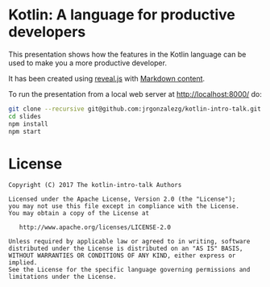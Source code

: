 # Kotlin: A language for productive developers

This presentation shows how the features in the Kotlin language can be used to make you a more productive developer.

It has been created using [reveal.js](https://github.com/hakimel/reveal.js) with [Markdown content](slides/README.md).

To run the presentation from a local web server at [http://localhost:8000/](http://localhost:8000/) do:

```bash
git clone --recursive git@github.com:jrgonzalezg/kotlin-intro-talk.git
cd slides
npm install
npm start
```

# License

    Copyright (C) 2017 The kotlin-intro-talk Authors

    Licensed under the Apache License, Version 2.0 (the "License");
    you may not use this file except in compliance with the License.
    You may obtain a copy of the License at

       http://www.apache.org/licenses/LICENSE-2.0

    Unless required by applicable law or agreed to in writing, software
    distributed under the License is distributed on an "AS IS" BASIS,
    WITHOUT WARRANTIES OR CONDITIONS OF ANY KIND, either express or implied.
    See the License for the specific language governing permissions and
    limitations under the License.
